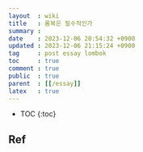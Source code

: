 ```yaml
---
layout  : wiki
title   : 롬복은 필수적인가
summary : 
date    : 2023-12-06 20:54:32 +0900
updated : 2023-12-06 21:15:24 +0900
tag     : post essay lombok
toc     : true
comment : true
public  : true
parent  : [[/essay]]
latex   : true
---
```

* TOC
{:toc}



## Ref